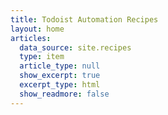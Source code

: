 ```yaml
---
title: Todoist Automation Recipes
layout: home
articles:
  data_source: site.recipes
  type: item
  article_type: null
  show_excerpt: true
  excerpt_type: html
  show_readmore: false
---
```

